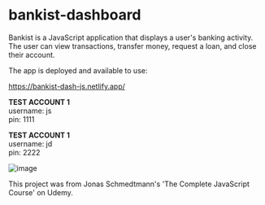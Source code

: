 # bankist-dashboard

Bankist is a JavaScript application that displays a user's banking activity. The user can view transactions, transfer money, request a loan, and close their account.

The app is deployed and available to use:

https://bankist-dash-js.netlify.app/



**TEST ACCOUNT 1** <br>
username: js <br>
pin: 1111 <br>

**TEST ACCOUNT 1** <br>
username: jd <br>
pin: 2222 <br>

![image](https://user-images.githubusercontent.com/65421302/107586963-c26b5a00-6bb5-11eb-86e4-1fbd2e988e3a.png)

This project was from Jonas Schmedtmann's 'The Complete JavaScript Course' on Udemy.
